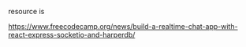 resource is


https://www.freecodecamp.org/news/build-a-realtime-chat-app-with-react-express-socketio-and-harperdb/

